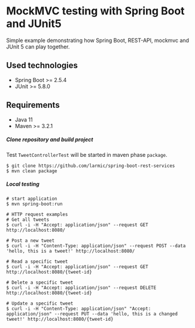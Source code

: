 # MockMVC testing with Spring Boot and JUnit5

Simple example demonstrating how Spring Boot, REST-API, mockmvc and JUnit 5 can play together.

## Used technologies

* Spring Boot >= 2.5.4
* JUnit >= 5.8.0

## Requirements

* Java 11
* Maven >= 3.2.1 

##### Clone repository and build project

Test ```TweetControllerTest``` will be started in maven phase ```package```.

```ssh
$ git clone https://github.com/larmic/spring-boot-rest-services
$ mvn clean package
```

##### Local testing

```ssh
# start application
$ mvn spring-boot:run

# HTTP request examples
# Get all tweets
$ curl -i -H "Accept: application/json" --request GET http://localhost:8080/

# Post a new tweet
$ curl -i -H "Content-Type: application/json" --request POST --data 'hello, this is a tweet!' http://localhost:8080/

# Read a specific tweet     
$ curl -i -H "Accept: application/json" --request GET http://localhost:8080/{tweet-id}      
 
# Delete a specific tweet
$ curl -i -H "Accept: application/json" --request DELETE http://localhost:8080/{tweet-id}

# Update a specific tweet    
$ curl -i -H "Content-Type: application/json" "Accept: application/json" --request PUT --data 'hello, this is a changed tweet!' http://localhost:8080/{tweet-id}        
```
